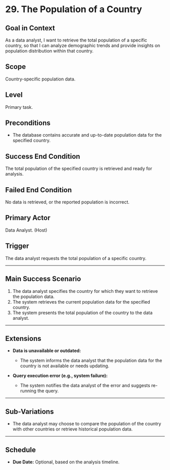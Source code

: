 # 29. The Population of a Country

## Goal in Context
As a data analyst, I want to retrieve the total population of a specific country, so that I can analyze demographic trends and provide insights on population distribution within that country.

## Scope
Country-specific population data.

## Level
Primary task.

## Preconditions
- The database contains accurate and up-to-date population data for the specified country.

## Success End Condition
The total population of the specified country is retrieved and ready for analysis.

## Failed End Condition
No data is retrieved, or the reported population is incorrect.

## Primary Actor
Data Analyst. (Host)

## Trigger
The data analyst requests the total population of a specific country.

---

## Main Success Scenario

1. The data analyst specifies the country for which they want to retrieve the population data.
2. The system retrieves the current population data for the specified country.
3. The system presents the total population of the country to the data analyst.

---

## Extensions

- **Data is unavailable or outdated:**
    - The system informs the data analyst that the population data for the country is not available or needs updating.

- **Query execution error (e.g., system failure):**
    - The system notifies the data analyst of the error and suggests re-running the query.

---

## Sub-Variations
- The data analyst may choose to compare the population of the country with other countries or retrieve historical population data.

---

## Schedule
- **Due Date:** Optional, based on the analysis timeline.